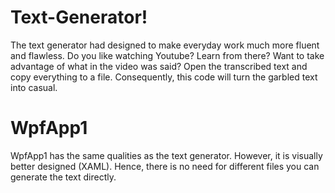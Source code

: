 # Text-Generator!
The text generator had designed to make everyday work much more fluent and flawless. Do you like watching Youtube? Learn from there? Want to take advantage of what in the video was said? Open the transcribed text and copy everything to a file. Consequently, this code will turn the garbled text into casual.

# WpfApp1
WpfApp1 has the same qualities as the text generator. However, it is visually better designed (XAML). Hence, there is no need for different files you can generate the text directly.
